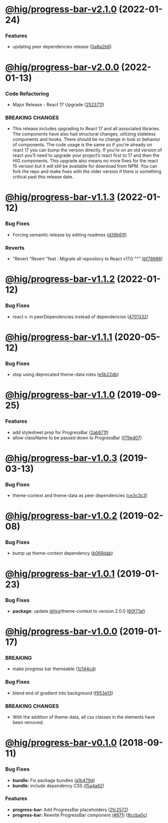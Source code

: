 # [@hig/progress-bar-v2.1.0](https://github.com/Autodesk/hig/compare/@hig/progress-bar@2.0.0...@hig/progress-bar@2.1.0) (2022-01-24)


### Features

* updating peer dependencies release ([0a8a2b6](https://github.com/Autodesk/hig/commit/0a8a2b6))

# [@hig/progress-bar-v2.0.0](https://github.com/Autodesk/hig/compare/@hig/progress-bar@1.1.3...@hig/progress-bar@2.0.0) (2022-01-13)


### Code Refactoring

* Major Release - React 17 Upgrade ([2523711](https://github.com/Autodesk/hig/commit/2523711))


### BREAKING CHANGES

* This release includes upgrading to React 17 and all associated libraries. The components have also had structural changes, utilizing stateless components and hooks. There should be no change in look or behavior of components. The code usage is the same so if you’re already on react 17 you can bump the version directly. If you’re on an old version of react you’ll need to upgrade your project’s react first to 17 and then the HIG components. This upgrade also means no more fixes for the react 15 version but it will still be available for download from NPM. You can fork the repo and make fixes with the older version if there is something critical past this release date.

# [@hig/progress-bar-v1.1.3](https://github.com/Autodesk/hig/compare/@hig/progress-bar@1.1.2...@hig/progress-bar@1.1.3) (2022-01-12)


### Bug Fixes

* Forcing semantic release by editing readmes ([d39b61f](https://github.com/Autodesk/hig/commit/d39b61f))


### Reverts

* "Revert "Revert "feat : Migrate all repository to React v17.0 """ ([bf78986](https://github.com/Autodesk/hig/commit/bf78986))

# [@hig/progress-bar-v1.1.2](https://github.com/Autodesk/hig/compare/@hig/progress-bar@1.1.1...@hig/progress-bar@1.1.2) (2022-01-12)


### Bug Fixes

*  react v. in peerDependencies instead of dependencies ([4701332](https://github.com/Autodesk/hig/commit/4701332))

# [@hig/progress-bar-v1.1.1](https://github.com/Autodesk/hig/compare/@hig/progress-bar@1.1.0...@hig/progress-bar@1.1.1) (2020-05-12)


### Bug Fixes

* stop using deprecated theme-data roles ([e5b22db](https://github.com/Autodesk/hig/commit/e5b22db))

# [@hig/progress-bar-v1.1.0](https://github.com/Autodesk/hig/compare/@hig/progress-bar@1.0.3...@hig/progress-bar@1.1.0) (2019-09-25)


### Features

* add stylesheet prop for ProgressBar ([2ab671f](https://github.com/Autodesk/hig/commit/2ab671f))
* allow className to be passed down to ProgressBar ([f79ed07](https://github.com/Autodesk/hig/commit/f79ed07))

# [@hig/progress-bar-v1.0.3](https://github.com/Autodesk/hig/compare/@hig/progress-bar@1.0.2...@hig/progress-bar@1.0.3) (2019-03-13)


### Bug Fixes

* theme-context and theme-data as peer dependencies ([ce3c3c3](https://github.com/Autodesk/hig/commit/ce3c3c3))

# [@hig/progress-bar-v1.0.2](https://github.com/Autodesk/hig/compare/@hig/progress-bar@1.0.1...@hig/progress-bar@1.0.2) (2019-02-08)


### Bug Fixes

* bump up theme-context dependency ([b068dab](https://github.com/Autodesk/hig/commit/b068dab))

# [@hig/progress-bar-v1.0.1](https://github.com/Autodesk/hig/compare/@hig/progress-bar@1.0.0...@hig/progress-bar@1.0.1) (2019-01-23)


### Bug Fixes

* **package:** update [@hig](https://github.com/hig)/theme-context to version 2.0.0 ([60f71af](https://github.com/Autodesk/hig/commit/60f71af))

# [@hig/progress-bar-v1.0.0](https://github.com/Autodesk/hig/compare/@hig/progress-bar@0.1.0...@hig/progress-bar@1.0.0) (2019-01-17)


### BREAKING

* make progress bar themeable ([1c144cd](https://github.com/Autodesk/hig/commit/1c144cd))


### Bug Fixes

* blend end of gradient into background ([f953e13](https://github.com/Autodesk/hig/commit/f953e13))


### BREAKING CHANGES

* With the addition of theme-data, all css classes in the elements have been removed.

# [@hig/progress-bar-v0.1.0](https://github.com/Autodesk/hig/compare/@hig/progress-bar@0.0.0...@hig/progress-bar@0.1.0) (2018-09-11)


### Bug Fixes

* **bundle:** Fix package bundles ([a1b479d](https://github.com/Autodesk/hig/commit/a1b479d))
* **bundle:** include dependency CSS ([f5a4a62](https://github.com/Autodesk/hig/commit/f5a4a62))


### Features

* **progress-bar:** Add ProgressBar placeholders ([2fc2572](https://github.com/Autodesk/hig/commit/2fc2572))
* **progress-bar:** Rewrite ProgressBar component ([#971](https://github.com/Autodesk/hig/issues/971)) ([8ccba0c](https://github.com/Autodesk/hig/commit/8ccba0c))
